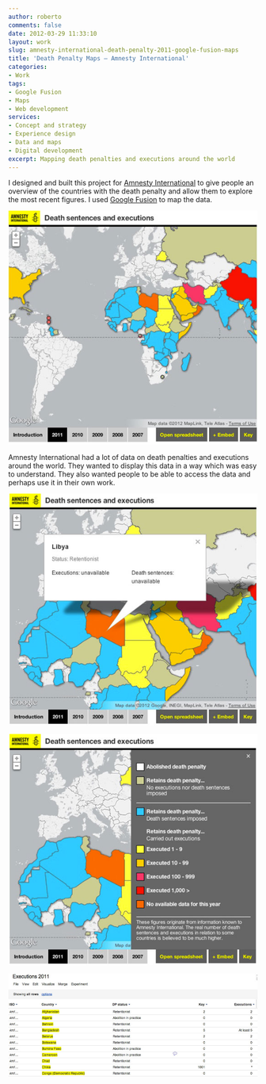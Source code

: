 ```yaml
---
author: roberto
comments: false
date: 2012-03-29 11:33:10
layout: work
slug: amnesty-international-death-penalty-2011-google-fusion-maps
title: 'Death Penalty Maps – Amnesty International'
categories:
- Work
tags:
- Google Fusion
- Maps
- Web development
services:
- Concept and strategy
- Experience design
- Data and maps
- Digital development
excerpt: Mapping death penalties and executions around the world
---
```


I designed and built this project for [Amnesty International](http://files.amnesty.org/deathpenalty2014/map/en/) to give people an overview of the countries with the death penalty and allow them to explore the most recent figures. I used [Google Fusion](http://www.google.com/fusiontables/Home/) to map the data.

![Screenshot of the map showing death penalties and executions for Amnesty International website](/images/work-amnesty-DP-1-web.jpg)

Amnesty International had a lot of data on death penalties and executions around the world. They wanted to display this data in a way which was easy to understand. They also wanted people to be able to access the data and perhaps use it in their own work.

![Screenshot of the map showing death penalties and executions for Amnesty International website](/images/work-amnesty-DP-2-web.jpg)

![Screenshot of the map showing death penalties and executions for Amnesty International website](/images/work-amnesty-DP-3-web.jpg)

![Screenshot of the map showing death penalties and executions for Amnesty International website](/images/work-amnesty-DP-4-web.jpg)
